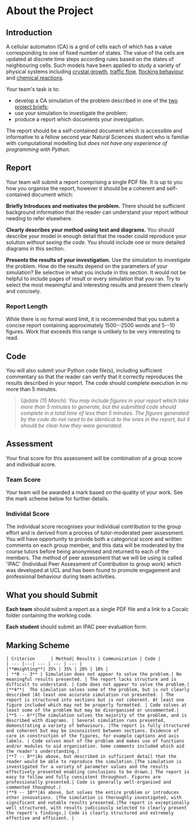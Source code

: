 # About the Project

## Introduction

A cellular automaton (CA) is a grid of cells each of which has a value corresponding to one of fixed number of states. The value of the cells are updated at discrete time steps according rules based on the states of neighbouring cells. Such models have been applied to study a variety of physical systems including [crystal growth](https://pubs.acs.org/doi/pdf/10.1021/cg500010p?casa_token=h_0CQUiXa74AAAAA:5m7nh5TQpZAbaarTdu2fL1I5yQhhuHK3Mn8BBqzGQ6W38RnHJjBiwsG13pLTiRymXShZlGrtsdM1bBk), [traffic flow](https://www.sciencedirect.com/science/article/pii/S0378437110007235?casa_token=OMyUOcvA0vgAAAAA:XcM38trE98nZH4rx-9Cu7YWjFlvB5W4uUhzDscpFw8o2xS6q-suk4tRlVWWsEdwv2L3g88ygJA), [flocking behaviour](https://www.sciencedirect.com/science/article/pii/S0925753515001678?casa_token=aFjosJUh8AYAAAAA:zw6YLF6Xv3Em5OIKAVKKmhcMVq7Is6J84LRH4z_J_3WsKleHUPVWgeYVF18HHRJ4wjehv85MyA) and [chemical reactions](https://www.sciencedirect.com/science/article/pii/S1385894713005809?casa_token=t74Pgis8B4oAAAAA:8_aJRlK2GMez_YIiEVV9g-KV8Ia7xjHvgPMScPCEAlZ3ZguAnvyWUERqa8bq-epehsSU5ewPww).

Your team's task is to:
 - develop a CA simulation of the problem described in one of the [two project briefs](project_briefs_section);
 - use your simulation to investigate the problem;
 - produce a report which documents your investgation.
 
 The report should be a self-contained document which is accessible and informative to a fellow second year Natural Sciences student who is familiar with computational modelling but *does not have any experience of programming with Python*.

## Report

Your team will submit a report comprising a single PDF file. It is up to you how you organise the report, however it should be a coherent and self-contained document which:

**Briefly Introduces and motivates the problem.** There should be sufficient background information that the reader can understand your report without needing to refer elsewhere.

**Clearly describes your method using text and diagrams.** You should describe your model in enough detail that the reader could reproduce your solution *without seeing the code*. You should include one or more detailed diagrams in this section.

**Presents the results of your investigation.** Use the simulation to investigate the problem. How do the results depend on the parameters of your simulation? Be selective in what you include in this section. It would not be helpful to include pages of result or every simulation that you ran. Try to select the most meaningful and interesting results and present them clearly and concisely.

### Report Length

While there is no formal word limit, it is recommended that you submit a concise report containing approximately 1500--2500 words and 5--10 figures. Work that exceeds this range is unlikely to be very interesting to read.

## Code

You will also submit your Python code file(s), including sufficient commentary so that the reader can verify that it correctly reproduces the results described in your report. The code should complete execution in no more than 5 minutes.

 > *Update (15 March): You may include figures in your report which take more than 5 minutes to generate, but the submitted code should complete in a total time of less than 5 minutes. The figures generated by the code do not need to be identical to the ones in the report, but it should be clear how they were generated.*

## Assessment

Your final score for this assessment will be combination of a group score and individual score.

###	Team Score

Your team will be awarded a mark based on the quality of your work. See the mark scheme below for further details.

###	Individal Score

The individual score recognises your individual contribution to the group effort and is derived from a process of tutor-moderated peer assessment. You will have opportunity to provide both a categorical score and written comments on each group member, and this data will be moderated by the course tutors before being anonymised and returned to each of the members. The method of peer assessment that we will be using is called 'IPAC' (Individual Peer Assessment of Contribution to group work) which was developed at UCL and has been found to promote engagement and professional behaviour during team activities.

## What you should Submit

**Each team** should submit a report as a single PDF file and a link to a Cocalc folder containing the working code.

**Each student** should submit an IPAC peer evaluation form.

## Marking Scheme

````{div} full-width
| Criterion      | Method| Results | Communication | Code |
| --- |---| --- | --- | --- |
|**Weighting**| 35% | 35% | 20% | 10% |
| **0 -- 3** | Simulation does not appear to solve the problem.| No meaningful results presented. | The report lacks structure and is difficult to understand. | Code does not appear to solve the problem.|
|**4**|  The simulation solves some of the problem, but is not clearly described |At least one accurate simulation run presented. | The report is structured into sections but is not coherent. At least one figure included which may not be properly formatted. | Code solves at least some of the problem but may be disorganised or uncommented.|
|**5 -- 6**|The simulation solves the majority of the problem, and is described with diagrams. | Several simulation runs presented, demonstrating a variety of behaviours. |The report is fully structured and coherent but may be inconsistent between sections. Evidence of care in construction of the figures, for example captions and axis labels. | Code solves most of the problem and makes use of functions and/or modules to aid organisation. Some comments included which aid the reader's understanding.|
|**7 -- 8**|As above, but described in sufficient detail that the reader would be able to reproduce the simulation.|The simulation is investigated for a variety of parameter values and the results effectively presented enabling conclusions to be drawn.| The report is easy to follow and fully consistent throughout. Figures are professionally presented.| Code is generally well-organised and commented thoughout.|
|**9 -- 10**|As above, but solves the entire problem or introduces other innovations. |The simulation is thoroughly investigated, with significant and notable results presented.|The report is exceptionally well structured, with results judiciously selected to clearly present the report's findings.| Code is clearly structured and extremely effective and efficient. |

````



